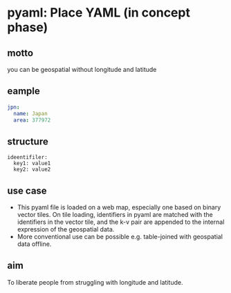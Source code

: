 # pyaml: Place YAML (in concept phase)
## motto
you can be geospatial without longitude and latitude

## eample
```yaml
jpn: 
  name: Japan
  area: 377972
```

## structure
```
ideentifiler:
  key1: value1
  key2: value2
```

## use case
- This pyaml file is loaded on a web map, especially one based on binary vector tiles. On tile loading, identifiers in pyaml are matched with the identifiers in the vector tile, and the k-v pair are appended to the internal expression of the geospatial data.
- More conventional use can be possible e.g. table-joined with geospatial data offline.

## aim
To liberate people from struggling with longitude and latitude.
